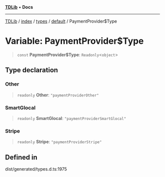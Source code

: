 [**TDLib**](../../../../../../README.md) • **Docs**

***

[TDLib](../../../../../../modules.md) / [index](../../../../../README.md) / [types](../../../README.md) / [default](../README.md) / PaymentProvider$Type

# Variable: PaymentProvider$Type

> `const` **PaymentProvider$Type**: `Readonly`\<`object`\>

## Type declaration

### Other

> `readonly` **Other**: `"paymentProviderOther"`

### SmartGlocal

> `readonly` **SmartGlocal**: `"paymentProviderSmartGlocal"`

### Stripe

> `readonly` **Stripe**: `"paymentProviderStripe"`

## Defined in

dist/generated/types.d.ts:1975
